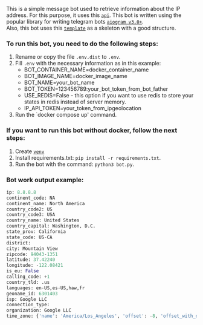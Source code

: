 This is a simple message bot used to retrieve information about the IP address. For this purpose, it uses this [`api`](https://ipgeolocation.io/).
This bot is written using the popular library for writing telegram bots [`aiogram v3.0+`](https://github.com/aiogram/aiogram/tree/dev-3.x).  
Also, this bot uses this [`template`](https://github.com/Latand/tgbot_template_v3) as a skeleton with a good structure.

### To run this bot, you need to do the following steps:
1. Rename or copy the file `.env.dist` to `.env`.
2. Fill `.env` with the necessary information as in this example:
    - BOT_CONTAINER_NAME=docker_container_name
    - BOT_IMAGE_NAME=docker_image_name
    - BOT_NAME=your_bot_name
    - BOT_TOKEN=123456789:your_bot_token_from_bot_father
    - USE_REDIS=False - this option if you want to use redis to store your states in redis instead of server memory.
    - IP_API_TOKEN=your_token_from_ipgeolocation
3. Run the `docker compose up' command.

### If you want to run this bot without docker, follow the next steps:
1. Create [`venv`](https://docs.python.org/3/library/venv.html)
2. Install requirements.txt: `pip install -r requirements.txt`.
3. Run the bot with the command: `python3 bot.py`.

### Bot work output example:

```python
ip: 8.8.8.8
continent_code: NA
continent_name: North America
country_code2: US
country_code3: USA
country_name: United States
country_capital: Washington, D.C.
state_prov: California
state_code: US-CA
district: 
city: Mountain View
zipcode: 94043-1351
latitude: 37.42240
longitude: -122.08421
is_eu: False
calling_code: +1
country_tld: .us
languages: en-US,es-US,haw,fr
geoname_id: 6301403
isp: Google LLC
connection_type: 
organization: Google LLC
time_zone: {'name': 'America/Los_Angeles', 'offset': -8, 'offset_with_dst': -7, 'current_time': '2023-08-21 11:04:38.359-0700', 'current_time_unix': 1692641078.359, 'is_dst': True, 'dst_savings': 1}
```